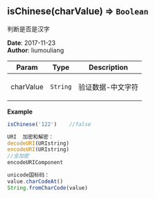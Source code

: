 ## isChinese(charValue) ⇒ <code>Boolean</code>
<p>判断是否是汉字</p>

**Date**: 2017-11-23  
**Author**: liumouliang  

| Param | Type | Description |
| --- | --- | --- |
| charValue | <code>String</code> | <p>验证数据-中文字符</p> |

**Example**  
```javascript
isChinese('122')	//falseURI  加密和解密：decodeURI(URIstring)encodeURI(URIstring)//全加密encodeURIComponentunicode国标码：value.charCodeAt()String.fromCharCode(value)
```
